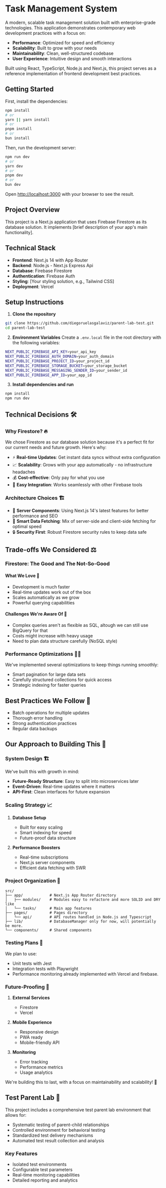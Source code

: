 # Task Management System

A modern, scalable task management solution built with enterprise-grade technologies. This application demonstrates contemporary web development practices with a focus on:

- **Performance**: Optimized for speed and efficiency
- **Scalability**: Built to grow with your needs
- **Maintainability**: Clean, well-structured codebase
- **User Experience**: Intuitive design and smooth interactions

Built using React, TypeScript, Node.js and Next.js, this project serves as a reference implementation of frontend development best practices.

## Getting Started

First, install the dependencies:

```bash
npm install
# or
yarn || yarn install
# or
pnpm install
# or
bun install
```

Then, run the development server:

```bash
npm run dev
# or
yarn dev
# or
pnpm dev
# or
bun dev
```

Open [http://localhost:3000](http://localhost:3000) with your browser to see the result.



## Project Overview

This project is a Next.js application that uses Firebase Firestore as its database solution. It implements [brief description of your app's main functionality].

## Technical Stack

- **Frontend**: Next.js 14 with App Router
- **Backend**: Node.js - Next.js Express Api
- **Database**: Firebase Firestore
- **Authentication**: Firebase Auth
- **Styling**: [Your styling solution, e.g., Tailwind CSS]
- **Deployment**: Vercel

## Setup Instructions

1. **Clone the repository**
```bash
git clone https://github.com/diegoruelasgalaviz/parent-lab-test.git
cd parent-lab-test
```

2. **Environment Variables**
Create a `.env.local` file in the root directory with the following variables:
```bash
NEXT_PUBLIC_FIREBASE_API_KEY=your_api_key
NEXT_PUBLIC_FIREBASE_AUTH_DOMAIN=your_auth_domain
NEXT_PUBLIC_FIREBASE_PROJECT_ID=your_project_id
NEXT_PUBLIC_FIREBASE_STORAGE_BUCKET=your_storage_bucket
NEXT_PUBLIC_FIREBASE_MESSAGING_SENDER_ID=your_sender_id
NEXT_PUBLIC_FIREBASE_APP_ID=your_app_id
```

3. **Install dependencies and run**
```bash
npm install
npm run dev
```

## Technical Decisions 🛠️

### Why Firestore? 🔥

We chose Firestore as our database solution because it's a perfect fit for our current needs and future growth. Here's why:

- ⚡ **Real-time Updates**: Get instant data syncs without extra configuration
- 📈 **Scalability**: Grows with your app automatically - no infrastructure headaches
- 💰 **Cost-effective**: Only pay for what you use
- 🔌 **Easy Integration**: Works seamlessly with other Firebase tools

### Architecture Choices 🏗️

- 🚀 **Server Components**: Using Next.js 14's latest features for better performance and SEO
- 🔄 **Smart Data Fetching**: Mix of server-side and client-side fetching for optimal speed
- 🔒 **Security First**: Robust Firestore security rules to keep data safe

## Trade-offs We Considered ⚖️

### Firestore: The Good and The Not-So-Good

#### What We Love 💚
- Development is much faster
- Real-time updates work out of the box
- Scales automatically as we grow
- Powerful querying capabilities

#### Challenges We're Aware Of 🤔
- Complex queries aren't as flexible as SQL, altough we can still use BigQuery for that
- Costs might increase with heavy usage
- Need to plan data structure carefully (NoSQL style)

### Performance Optimizations 🏃‍♂️

We've implemented several optimizations to keep things running smoothly:
- Smart pagination for large data sets
- Carefully structured collections for quick access
- Strategic indexing for faster queries

## Best Practices We Follow 📝

- Batch operations for multiple updates
- Thorough error handling
- Strong authentication practices
- Regular data backups

## Our Approach to Building This 🎯

### System Design 🏗️

We've built this with growth in mind:
- **Future-Ready Structure**: Easy to split into microservices later
- **Event-Driven**: Real-time updates where it matters
- **API-First**: Clean interfaces for future expansion

### Scaling Strategy 📈

1. **Database Setup**
   - Built for easy scaling
   - Smart indexing for speed
   - Future-proof data structure

2. **Performance Boosters**
   - Real-time subscriptions
   - Next.js server components
   - Efficient data fetching with SWR

### Project Organization 📁
```
src/
├── app/            # Next.js App Router directory
│   ├── modules/    # Modules easy to refactore and more SOLID and DRY like
│   └── tasks/      # Main app features
├── pages/          # Pages directory
│   └── api/        # API routes handled in Node.js and Typescript
├── lib/            # DatabaseManager only for now, will potentially be more.
└── components/     # Shared components
```

### Testing Plans 🧪

We plan to use:
- Unit tests with Jest
- Integration tests with Playwright
- Performance monitoring already implemented with Vercel and firebase.

### Future-Proofing 🔮

1. **External Services**
   - Firestore
   - Vercel


2. **Mobile Experience**
   - Responsive design
   - PWA ready
   - Mobile-friendly API

3. **Monitoring**
   - Error tracking
   - Performance metrics
   - Usage analytics

We're building this to last, with a focus on maintainability and scalability! 🚀

## Test Parent Lab 🧪

This project includes a comprehensive test parent lab environment that allows for:

- Systematic testing of parent-child relationships
- Controlled environment for behavioral testing
- Standardized test delivery mechanisms
- Automated test result collection and analysis

### Key Features
- Isolated test environments
- Configurable test parameters
- Real-time monitoring capabilities
- Detailed reporting and analytics

